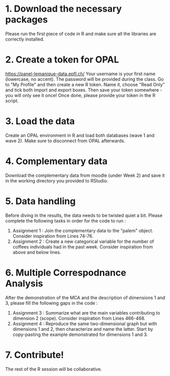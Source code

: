# 1. Download the necessary packages
Please run the first piece of code in R and make sure all the libraries are correctly installed.  

# 2. Create a token for OPAL
https://panel-lemanique-data.epfl.ch/
Your username is your first name (lowercase, no accent). The password will be provided during the class.
Go to "My Profile" and then create a new R token. Name it, choose "Read Only" and tick both import and export boxes.
Then save your token somewhere - you will only see it once!
Once done, please provide your token in the R script.  

# 3. Load the data
Create an OPAL environment in R and load both databases (wave 1 and wave 2). Make sure to disconnect from OPAL afterwards.

# 4. Complementary data
Download the complementary data from moodle (under Week 2) and save it in the working directory you provided to RStudio.  

# 5. Data handling
Before diving in the results, the data needs to be twisted quiet a bit. Please complete the following tasks in order for the code to run :
1) Assignment 1 : Join the complementary data to the "palem" object. Consider inspiration from Lines 74-76.
2) Assignment 2 : Create a new categorical variable for the number of coffees individuals had in the past week. Consider inspiration from above and below lines.

# 6. Multiple Correspodnance Analysis
After the demonstration of the MCA and the description of dimensions 1 and 3, please fill the following gaps in the code :
1) Assignment 3 : Summarize what are the main variables contributing to dimension 2 (scope). Consider inspiration from Lines 466-468.
2) Assignment 4 : Reproduce the same two-dimensional graph but with dimensions 1 and 2, then characterize and name the latter. Start by copy-pasting the example demonstrated for dimensions 1 and 3.

# 7. Contribute!
The rest of the R session will be collaborative.